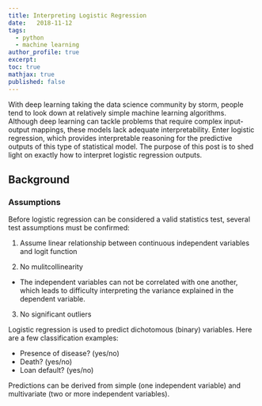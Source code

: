 ```yaml
---
title: Interpreting Logistic Regression
date:   2018-11-12
tags:
  - python
  - machine learning
author_profile: true
excerpt:
toc: true
mathjax: true
published: false
---
```


With deep learning taking the data science community by storm, people tend to look down at relatively simple machine learning algorithms. Although deep learning can tackle problems that require complex input-output mappings, these models lack adequate interpretability. Enter logistic regression, which provides interpretable reasoning for the predictive outputs of this type of statistical model. The purpose of this post is to shed light on exactly how to interpret logistic regression outputs. 


## Background

### Assumptions

Before logistic regression can be considered a valid statistics test, several test assumptions must be confirmed: 

1. Assume linear relationship between continuous independent variables and logit function

2. No mulitcollinearity 

* The independent variables can not be correlated with one another, which leads to difficulty interpreting the variance explained in the dependent variable. 

3. No significant outliers

Logistic regression is used to predict dichotomous (binary) variables. Here are a few classification examples: 

* Presence of disease? (yes/no)
* Death? (yes/no)
* Loan default? (yes/no)

Predictions can be derived from simple (one independent variable) and multivariate (two or more independent variables).



